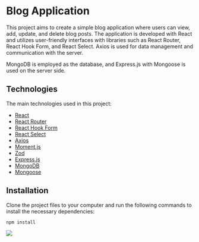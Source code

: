 # Blog Application

This project aims to create a simple blog application where users can view, add, update, and delete blog posts.
The application is developed with React and utilizes user-friendly interfaces with libraries such as React Router, React Hook Form, and React Select. Axios is used for data management and communication with the server.

MongoDB is employed as the database, and Express.js with Mongoose is used on the server side.

## Technologies

The main technologies used in this project:

- [React](https://reactjs.org/)
- [React Router](https://reactrouter.com/)
- [React Hook Form](https://react-hook-form.com/)
- [React Select](https://react-select.com/)
- [Axios](https://axios-http.com/)
- [Moment.js](https://momentjs.com/)
- [Zod](https://github.com/colinhacks/zod)
- [Express.js](https://expressjs.com/)
- [MongoDB](https://www.mongodb.com/)
- [Mongoose](https://mongoosejs.com/)

## Installation

Clone the project files to your computer and run the following commands to install the necessary dependencies:

```bash
npm install

```

![](screen2.gif)
